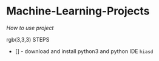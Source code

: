 # Machine-Learning-Projects

*How to use project*

rgb(3,3,3) STEPS

- [] - download and install python3 and python IDE
<code>hiasd</code>
